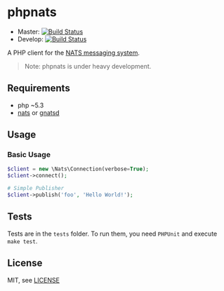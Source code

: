 phpnats 
=======

* Master: [![Build Status](https://travis-ci.org/repejota/phpnats.png?branch=master)](https://travis-ci.org/repejota/phpnats)
* Develop: [![Build Status](https://travis-ci.org/repejota/phpnats.png?branch=develop)](https://travis-ci.org/repejota/phpnats)

A PHP client for the [NATS messaging system](https://nats.io).

>  Note: phpnats is under heavy development.

Requirements
------------

* php ~5.3
* [nats](https://github.com/derekcollison/nats) or [gnatsd](https://github.com/apcera/gnatsd)


Usage
-----

### Basic Usage

```php
$client = new \Nats\Connection(verbose=True);
$client->connect();

# Simple Publisher
$client->publish('foo', 'Hello World!');
```


Tests
-----

Tests are in the `tests` folder.
To run them, you need `PHPUnit` and execute `make test`.


License
-------

MIT, see [LICENSE](LICENSE)
